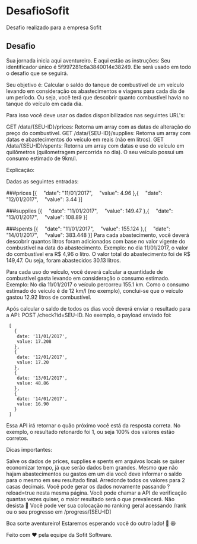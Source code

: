 # DesafioSofit
Desafio realizado para a empresa Sofit


## Desafio

Sua jornada inicia aqui aventureiro. E aqui estão as instruções:
Seu identificador único é 5f997281c6a3840014e38249. Ele será usado em todo o desafio que se seguirá.

Seu objetivo é: Calcular o saldo do tanque de combustível de um veículo levando em consideração os abastecimentos e viagens para cada dia de um período. Ou seja, você terá que descobrir quanto combustível havia no tanque do veículo em cada dia.

Para isso você deve usar os dados disponibilizados nas seguintes URL's:

GET /data/{SEU-ID}/prices: Retorna um array com as datas de alteração do preço do combustível.
GET /data/{SEU-ID}/supplies: Retorna um array com datas e abastecimentos do veículo em reais (não em litros).
GET /data/{SEU-ID}/spents: Retorna um array com datas e uso do veículo em quilômetros (quilometragem percorrida no dia).
O seu veículo possui um consumo estimado de 9km/l.

Explicação:

Dadas as seguintes entradas:

###prices
[{
 "date": "11/01/2017",
 "value": 4.96
},{
 "date": "12/01/2017",
 "value": 3.44
}]	

###supplies
[{
 "date": "11/01/2017",
 "value": 149.47
},{
 "date": "13/01/2017",
 "value": 108.89
}]	

###spents
[{
 "date": "11/01/2017",
 "value": 155.124
},{
 "date": "14/01/2017",
 "value": 383.448
}]
Para cada abastecimento, você deverá descobrir quantos litros foram adicionados com base no valor vigente do combustível na data do abastecimento.
Exemplo: no dia 11/01/2017, o valor do combustível era R$ 4,96 o litro. O valor total do abastecimento foi de R$ 149,47. Ou seja, foram abastecidos 30.13 litros.

Para cada uso do veículo, você deverá calcular a quantidade de combustível gasta levando em consideração o consumo estimado.
Exemplo: No dia 11/01/2017 o veículo percorreu 155.1 km. Como o consumo estimado do veículo é de 12 km/l (no exemplo), conclui-se que o veículo gastou 12.92 litros de combustível.

Após calcular o saldo de todos os dias você deverá enviar o resultado para a API: POST /check?id=SEU-ID. No exemplo, o payload enviado foi:
```
 [
   {
    date: '11/01/2017',
    value: 17.208
   },
   {
    date: '12/01/2017',
    value: 17.20
   },
   {
    date: '13/01/2017',
    value: 48.86
   },
   {
    date: '14/01/2017',
    value: 16.90
   }
 ]
 ```

Essa API irá retornar o quão próximo você está da resposta correta. No exemplo, o resultado retonardo foi 1, ou seja 100% dos valores estão corretos.

Dicas importantes:

Salve os dados de prices, supplies e spents em arquivos locais se quiser economizar tempo, já que serão dados bem grandes.
Mesmo que não hajam abastecimentos ou gastos em um dia você deve informar o saldo para o mesmo em seu resultado final.
Arredonde todos os valores para 2 casas decimais.
Você pode gerar os dados novamente passando ?reload=true nesta mesma página.
Você pode chamar a API de verificação quantas vezes quiser, o maior resultado será o que prevalecerá.
Não desista 🙂
Você pode ver sua colocação no ranking geral acessando /rank ou o seu progresso em /progress/[SEU-ID]

Boa sorte aventureiro! Estaremos esperando você do outro lado! 💪 😆

Feito com ❤ pela equipe da Sofit Software.

